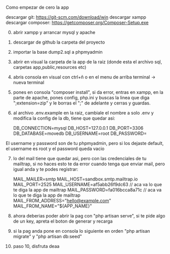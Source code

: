 Como empezar de cero la app

descargar git: https://git-scm.com/download/win
descargar xampp
descargar composer: https://getcomposer.org/Composer-Setup.exe

0. abrir xampp y arrancar mysql y apache
1. descargar de github la carpeta del proyecto
2. importar la base dump2.sql a phpmyadmin
3. abrir en visual la carpeta de la app de la raiz (donde esta el archivo sql, carpetas app,public,resources etc)
4. abris consola en visual con ctrl+ñ o en el menu de arriba terminal -> nueva terminal
5. pones en consola "composer install", si da error, entras en xampp, en la parte de apache, pones config, php.ini y buscas la linea que diga ";extension=zip" y le borras el ";" de adelante y cerras y guardas.
6. al archivo .env.example en la raiz, cambiale el nombre a solo .env y modifica la config de la db, tiene que quedar asi:
    
    DB_CONNECTION=mysql
    DB_HOST=127.0.0.1
    DB_PORT=3306
    DB_DATABASE=movedb
    DB_USERNAME=root
    DB_PASSWORD=       
    
El username y password son de tu phpmyadmin, pero si los dejaste default, el username es root y el password queda vacio 

7. lo del mail tiene que quedar asi, pero con las credenciales de tu mailtrap, si no haces esto te da error cuando
tenga que enviar mail, pero igual anda y te podes registrar:
 
    MAIL_MAILER=smtp
    MAIL_HOST=sandbox.smtp.mailtrap.io
    MAIL_PORT=2525
    MAIL_USERNAME=af5abb26f9dc63   // aca va lo que te diga la app de mailtrap
    MAIL_PASSWORD=fa016bcca8a71c   // aca va lo que te diga la app de mailtrap
    MAIL_FROM_ADDRESS="hello@example.com"
    MAIL_FROM_NAME="${APP_NAME}"

8. ahora deberias poder abrir la pag con "php artisan serve", si te pide algo de un key, apreta el boton de generar y recarga

9. si la pag anda pone en consola lo siguiente en orden
    "php artisan migrate" y "php artisan db:seed"

10. paso 10, disfruta deaa
